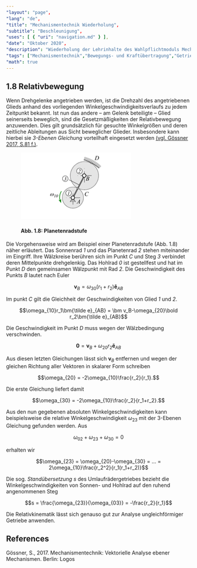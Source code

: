 ```yaml
---
"layout": "page",
"lang": "de",
"title": "Mechanismentechnik Wiederholung",
"subtitle": "Beschleunigung",
"uses": [ { "uri": "navigation.md" } ],
"date": "Oktober 2020",
"description": "Wiederholung der Lehrinhalte des Wahlpflichtmoduls Mechanismentechnik",
"tags": ["Mechanismentechnik","Bewegungs- und Kraftübertragung","Getriebekinematik","Schleifengleichung","Viergelenk","Lageanalyse","Übertragungsfunktion","Koppelkurven","Geschwindigkeit","Beschleunigung","Relativbewegung","g2","mec2"],
"math": true
---
```


## 1.8 Relativbewegung

Wenn Drehgelenke angetrieben werden, ist die Drehzahl des angetriebenen Glieds anhand des vorliegenden Winkelgeschwindigkeitsverlaufs zu jedem Zeitpunkt bekannt. Ist nun das andere &ndash; am Gelenk beteiligte &ndash; Glied seinerseits beweglich, sind die Gesetzmäßigkeiten der Relativbewegung anzuwenden. Dies gilt grundsätzlich für gesuchte Winkelgrößen und deren zeitliche Ableitungen aus Sicht beweglicher Glieder. Insbesondere kann hierbei sie *3-Ebenen Gleichung* vorteilhaft eingesetzt werden [(vgl. Gössner 2017, S.81 f.)](#goessner2017).

<figure>
<img src="../Bilder/Planetenradstufe.png">

#### Abb. 1.8: Planetenradstufe

</figure>

Die Vorgehensweise wird am Beispiel einer Planetenradstufe (Abb. 1.8) näher erläutert. Das Sonnenrad *1* und das Planetenrad *2* stehen miteinander im Eingriff. Ihre Wälzkreise berühren sich im Punkt $C$ und Steg *3* verbindet deren Mittelpunkte drehgelenkig. Das Hohlrad *0* ist gestellfest und hat im Punkt $D$ den gemeinsamen Wälzpunkt mit Rad *2*. Die Geschwindigkeit des Punkts $B$ lautet nach Euler

$$\bm v_B = \omega_{30}(r_1+r_2)\bm{\tilde e}_{AB}$$

Im punkt $C$ gilt die Gleichheit der Geschwindigkeiten von Glied *1* und *2*.

$$\omega_{10}r_1\bm{\tilde e}_{AB} = \bm v_B-\omega_{20}\bold r_2\bm{\tilde e}_{AB}$$

Die Geschwindigkeit im Punkt $D$ muss wegen der Wälzbedingung verschwinden.

$$\bm 0 = \bm v_B+\omega_{20} r_2 \bm{\tilde e}_{AB}$$

Aus diesen letzten Gleichungen lässt sich $\bm v_B$ entfernen und wegen der gleichen Richtung aller Vektoren in skalarer Form schreiben

$$\omega_{20} = -2\omega_{10}\frac{r_2}{r_1}.$$

Die erste Gleichung liefert damit

$$\omega_{30} = -2\omega_{10}\frac{r_2}{r_1+r_2}.$$
 
Aus den nun gegebenen absoluten Winkelgeschwindigkeiten kann beispielsweise die relative Winkelgeschwindigkeit $\omega_{23}$ mit der 3-Ebenen Gleichung gefunden werden. Aus
 
$$\omega_{02}+\omega_{23}+\omega_{30} = 0$$
 
erhalten wir

$$\omega_{23} = \omega_{20}-\omega_{30} = ... = 2\omega_{10}\frac{r_2^2}{r_1(r_1+r_2)}$$

Die sog. *Standübersetzung* $s$ des Umlaufrädergetriebes bezieht die Winkelgeschwindigkeiten von Sonnen- und Hohlrad auf den ruhend angenommenen Steg

$$s = \frac{\omega_{23}}{\omega_{03}} = -\frac{r_2}{r_1}$$

Die Relativkinematik lässt sich genauso gut zur Analyse ungleichförmiger Getriebe anwenden.

## References

<span id="goessner2017">Gössner, S., 2017. Mechanismentechnik: Vektorielle Analyse ebener Mechanismen. Berlin: Logos